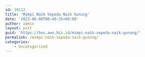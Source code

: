 ```yaml
---
id: 18112
title: 'Mimpi Naik Sepeda Naik Gunung'
date: '2023-06-08T00:40:35+00:00'
author: admin
layout: post
guid: 'https://bos.awn.biz.id/mimpi-naik-sepeda-naik-gunung/'
permalink: /mimpi-naik-sepeda-naik-gunung/
categories:
    - Uncategorized
---
```


